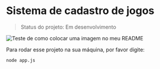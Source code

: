 # Sistema de cadastro de jogos #

> Status do projeto: Em desenvolvimento

![Teste de como colocar uma imagem no meu README](https://user-images.githubusercontent.com/106309715/178484810-dac0efe2-c5f9-4dba-a35d-92918a212bf3.jpg)

Para rodar esse projeto na sua máquina, por favor digite:

```
node app.js
```
